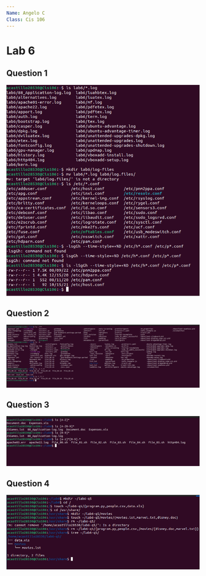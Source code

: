 ```yaml
---
Name: Angelo C
Class: Cis 106
---
```


# Lab 6

## Question 1
![q1](q1.png)

## Question 2
![q2](q2.png)

## Question 3
![q3](q3.png)

## Question 4
![4](q4.png)